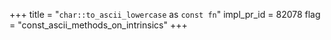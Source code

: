 +++
title = "`char::to_ascii_lowercase` as `const fn`"
impl_pr_id = 82078
flag = "const_ascii_methods_on_intrinsics"
+++
